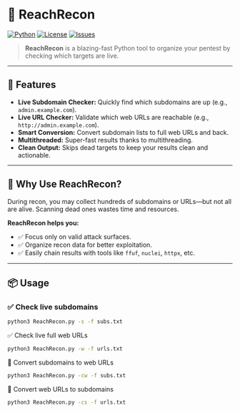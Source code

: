 # 🔎 ReachRecon

[![Python](https://img.shields.io/badge/Python-3.7%2B-blue?logo=python)](https://www.python.org/)
[![License](https://img.shields.io/badge/license-MIT-green)](LICENSE)
[![Issues](https://img.shields.io/github/issues/ICUsec-lab/ReachRecon)](https://github.com/ICUsec-lab/ReachRecon/issues)

> **ReachRecon** is a blazing-fast Python tool to organize your pentest by checking which targets are live.

---

## 🚀 Features

- **Live Subdomain Checker:** Quickly find which subdomains are up (e.g., `admin.example.com`).
- **Live URL Checker:** Validate which web URLs are reachable (e.g., `http://admin.example.com`).
- **Smart Conversion:** Convert subdomain lists to full web URLs and back.
- **Multithreaded:** Super-fast results thanks to multithreading.
- **Clean Output:** Skips dead targets to keep your results clean and actionable.

---

## 🎯 Why Use ReachRecon?

During recon, you may collect hundreds of subdomains or URLs—but not all are alive. Scanning dead ones wastes time and resources.

**ReachRecon helps you:**
- ✅ Focus only on valid attack surfaces.
- ✅ Organize recon data for better exploitation.
- ✅ Easily chain results with tools like `ffuf`, `nuclei`, `httpx`, etc.

---

## 📦 Usage

### ✅ Check live subdomains
```bash
python3 ReachRecon.py -s -f subs.txt
```
✅ Check live full web URLs
```bash
python3 ReachRecon.py -w -f urls.txt
```

🔁 Convert subdomains to web URLs
```bash
python3 ReachRecon.py -cw -f subs.txt
```

🔁 Convert web URLs to subdomains
```bash
python3 ReachRecon.py -cs -f urls.txt
```
